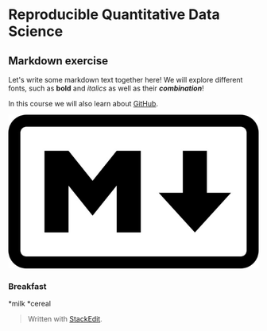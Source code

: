 ﻿
# Reproducible Quantitative Data Science

## Markdown exercise

Let's write some markdown text together here! We will explore different fonts, such as **bold** and _italics_ as well as their **_combination_**!

In this course we will also learn about [GitHub](www.github.com).

![Markdown logo](http://github.com/CPernet/ReproducibleQuantitativeDataScience/blob/main/markdown/Markdown-mark.jpg)
### Breakfast
*milk
*cereal



> Written with [StackEdit](https://stackedit.io/).
